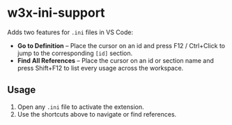 # w3x-ini-support

Adds two features for `.ini` files in VS Code:

- **Go to Definition** – Place the cursor on an id and press F12 / Ctrl+Click to jump to the corresponding `[id]` section.  
- **Find All References** – Place the cursor on an id or section name and press Shift+F12 to list every usage across the workspace.

## Usage

1. Open any `.ini` file to activate the extension.  
2. Use the shortcuts above to navigate or find references.

